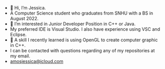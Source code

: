 - 👋 Hi, I’m Jessica. 
- A Computer Science student who graduates from SNHU with a BS in August 2022. 
- 👀 I’m interested in Junior Developer Position in C++ or Java. 
- My preferred IDE is Visual Studio. I also have experience using VSC and Eclipse.
- 🌱 A skill I recently learned is using OpenGL to create computer graphic in C++.
- I can be contacted with questions regarding any of my repositories at my email.
-  amosjessica@icloud.com


<!---
jamos94/jamos94 is a ✨ special ✨ repository because its `README.md` (this file) appears on your GitHub profile.
You can click the Preview link to take a look at your changes.
--->
